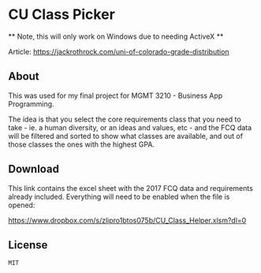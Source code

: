 # CU Class Picker

** Note, this will only work on Windows due to needing ActiveX **

Article: https://jackrothrock.com/uni-of-colorado-grade-distribution

## About
This was used for my final project for MGMT 3210 - Business App Programming. 

The idea is that you select the core requirements class that you need to take - ie. a human diversity, or an ideas and values, etc - and the FCQ data will be filtered and sorted to show what classes are available, and out of those classes the ones with the highest GPA. 

## Download
This link contains the excel sheet with the 2017 FCQ data and requirements already included. Everything will need to be enabled when the file is opened:

https://www.dropbox.com/s/zlipro1btos075b/CU_Class_Helper.xlsm?dl=0

## License
    MIT